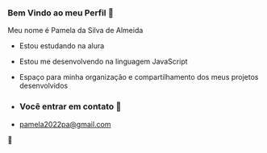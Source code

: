 ### Bem Vindo ao meu Perfil 🌸

Meu nome é Pamela da Silva de Almeida 
- Estou estudando na alura
- Estou me desenvolvendo na linguagem JavaScript
- Espaço para minha organização e compartilhamento dos meus projetos desenvolvidos

- ### Você entrar em contato 📧
- pamela2022pa@gmail.com

🌸
